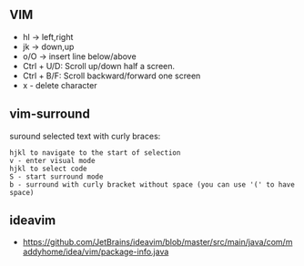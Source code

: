 ## VIM
* hl -> left,right
* jk -> down,up
* o/O -> insert line below/above
* Ctrl + U/D: Scroll up/down half a screen.
* Ctrl + B/F: Scroll backward/forward one screen
* x - delete character

## vim-surround
suround selected text with curly braces:
```
hjkl to navigate to the start of selection
v - enter visual mode
hjkl to select code
S - start surround mode
b - surround with curly bracket without space (you can use '(' to have space)
```


## ideavim
* https://github.com/JetBrains/ideavim/blob/master/src/main/java/com/maddyhome/idea/vim/package-info.java

